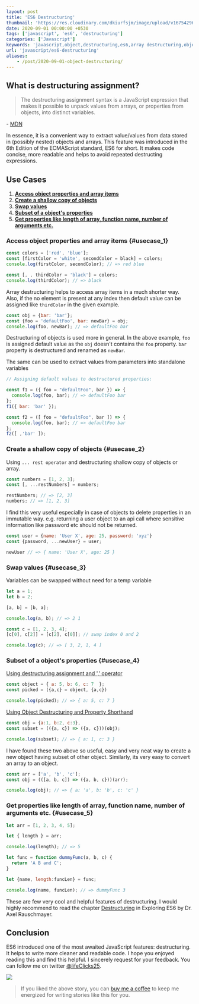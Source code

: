 ```yaml
---
layout: post
title: 'ES6 Destructuring'
thumbnail: 'https://res.cloudinary.com/dkiurfsjm/image/upload/v1675429691/JavaScript_v4qblf.jpg'
date: 2020-09-01 00:00:00 +0530
tags: ['javascript', 'es6', 'destructuring']
categories: ['Javascript']
keywords: 'javascript,object,destructuring,es6,array destructuring,object destructuring'
url: 'javascript/es6-destructuring'
aliases:
    - /post/2020-09-01-object-destructuring/
---
```


## **What is destructuring assignment?**

> The destructuring assignment syntax is a JavaScript expression that makes it possible to unpack values from arrays, or properties from objects, into distinct variables.

*-* [MDN](https://developer.mozilla.org/en-US/docs/Web/JavaScript/Reference/Operators/Destructuring_assignment)

In essence, it is a convenient way to extract value/values from data stored in (possibly nested) objects and arrays. This feature was introduced in the 6th Edition of the ECMAScript standard, ES6 for short. It makes code concise, more readable and helps to avoid repeated destructing expressions.

## Use Cases

1. [**Access object properties and array items**](#usecase_1)
2. [**Create a shallow copy of objects**](#usecase_2)
3. [**Swap values**](#usecase_3)
4. [**Subset of a object's properties**](#usecase_4)
5. [**Get properties like length of array, function name, number of arguments etc.**](#usecase_5)

### **Access object properties and array items** {#usecase_1}

```javascript
const colors = ['red', 'blue'];
const [firstColor = 'white', secondColor = black] = colors;
console.log(firstColor, secondColor); // => red blue

const [, , thirdColor = 'black'] = colors;
console.log(thirdColor); // => black
```
Array destructuring helps to access array items in a much shorter way. Also, if the no element is present at any index then default value can be assigned like `thirdColor` in the given example.



```javascript
const obj = {bar: 'bar'};
const {foo = 'defaultFoo', bar: newBar} = obj;
console.log(foo, newBar); // => defaultFoo bar
```
Destructuring of objects is used more in general. In the above example, `foo` is assigned default value as the `obj` doesn't contains the `foo` property. `bar` property is destructured and renamed as `newBar`.

The same can be used to extract values from parameters into standalone variables

```javascript
// Assigning default values to destructured properties:

const f1 = ({ foo = "defaultFoo", bar }) => {
  console.log(foo, bar); // => defaultFoo bar
};
f1({ bar: 'bar' });

const f2 = ([ foo = "defaultFoo", bar ]) => {
  console.log(foo, bar); // => defaultFoo bar
};
f2([ ,'bar' ]);
```

### **Create a shallow copy of objects** {#usecase_2}
Using `... rest operator` and destructuring shallow copy of objects or array.

```javascript
const numbers = [1, 2, 3];
const [, ...restNumbers] = numbers;

restNumbers; // => [2, 3]
numbers; // => [1, 2, 3]
```
I find this very useful especially in case of objects to delete properties in an immutable way. e.g. returning a user object to an api call where sensitive information like password etc should not be returned.

```javascript
const user = {name: 'User X', age: 25, password: 'xyz'}
const {password, ...newUser} = user;

newUser // => { name: 'User X', age: 25 }
```

### **Swap values** {#usecase_3}
Variables can be swapped without need for a temp variable

```javascript
let a = 1;
let b = 2;

[a, b] = [b, a];

console.log(a, b); // => 2 1

const c = [1, 2, 3, 4];
[c[0], c[2]] = [c[2], c[0]]; // swap index 0 and 2

console.log(c); // => [ 3, 2, 1, 4 ]
```

### **Subset of a object's properties** {#usecase_4}

[Using destructuring assignment and ',' operator](https://stackoverflow.com/a/54613019)

```javascript
const object = { a: 5, b: 6, c: 7  };
const picked = ({a,c} = object, {a,c})

console.log(picked); // => { a: 5, c: 7 }
```

[Using Object Destructuring and Property Shorthand](https://stackoverflow.com/a/39333479)

```javascript
const obj = {a:1, b:2, c:3},
const subset = (({a, c}) => ({a, c}))(obj);

console.log(subset); // => { a: 1, c: 3 }
```

I have found these two above so useful, easy and very neat way to create a new object having subset of other object. Similarly, its very easy to convert an array to an object.

```javascript
const arr = ['a', 'b', 'c'];
const obj = (([a, b, c]) => ({a, b, c}))(arr);

console.log(obj); // => { a: 'a', b: 'b', c: 'c' }
``` 

### **Get properties like length of array, function name, number of arguments etc.** {#usecase_5}

```javascript
let arr = [1, 2, 3, 4, 5];

let { length } = arr;

console.log(length); // => 5

let func = function dummyFunc(a, b, c) {
  return 'A B and C';
}

let {name, length:funcLen} = func;

console.log(name, funcLen); // => dummyFunc 3
```

These are few very cool and helpful features of destructuring. I would highly recommend to read the chapter [Destructuring](https://exploringjs.com/es6/ch_destructuring.html) in Exploring ES6 by Dr. Axel Rauschmayer.

## Conclusion

ES6 introduced one of the most awaited JavaScript features: destructuring. It helps to write more cleaner and readable code. I hope you enjoyed reading this and find this helpful. I sincerely request for your feedback. You can follow me on twitter [@lifeClicks25](https://twitter.com/lifeClicks25).

[![](https://cdn-images-1.medium.com/max/1600/0*dMZ0BEHDv4MJYYGW.png)](https://www.buymeacoffee.com/manisuec)

> If you liked the above story, you can [buy me a coffee](https://www.buymeacoffee.com/manisuec) to keep me energized for writing stories like this for you.